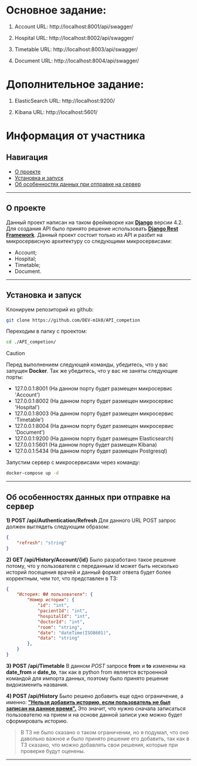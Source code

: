 # Основное задание:

1. Account URL: http://localhost:8001/api/swagger/

2. Hospital URL: http://localhost:8002/api/swagger/

3. Timetable URL: http://localhost:8003/api/swagger/

4. Document URL: http://localhost:8004/api/swagger/

# Дополнительное задание:

1. ElasticSearch URL: http://localhost:9200/

2. Kibana URL: http://localhost:5601/

# Информация от участника

## Навигация
* [О проекте](#о-проекте)
* [Установка и запуск](#установка-и-запуск)
* [Об особенностях данных при отправке на сервер](#Об-особенностях-данных-при-отправке-на-сервер)

---

## О проекте

Данный проект написан на таком фреймворке как [**Django**](https://github.com/django/django) версии 4.2. Для создания API было принято решение использовать [**Django Rest Framework**](https://github.com/encode/django-rest-framework). Данный проект состоит только из API и разбит на микросервисную архитектуру со следующими микросервисами:
- Account;
- Hospital;
- Timetable;
- Document.


---

## Установка и запуск
Клонируем репозиторий из github:
```bash
git clone https://github.com/DEV-m1k0/API_competion
```
Переходим в папку с проектом:
```bash
cd ./API_competion/
```

> [!CAUTION]
> Перед выполнением следующей команды, убедитесь, что у вас запущен **Docker**. Так же убедитесь, что у вас не заняты следующие порты:
> * 127.0.0.1:8001 (На данном порту будет размещен микросервис 'Account')
> * 127.0.0.1:8002 (На данном порту будет размещен микросервис 'Hospital')
> * 127.0.0.1:8003 (На данном порту будет размещен микросервис 'Timetable')
> * 127.0.0.1:8004 (На данном порту будет размещен микросервис 'Document')
> * 127.0.0.1:9200 (На данном порту будет размещен Elasticsearch)
> * 127.0.0.1:5601 (На данном порту будет размещен Kibana)
> * 127.0.0.1:5434 (На данном порту будет размещен Postgresql)

Запустим сервер с микросервисами через команду:
```bash
docker-compose up -d
```

---
## Об особенностях данных при отправке на сервер

**1) POST /api/Authentication/Refresh**
Для данного URL POST запрос должен выглядеть следующим образом:
```json 
{
	"refresh": "string"
}
```

 **2) GET /api/History/Account/{id}**
Было разработано такое решение потому, что у пользователя с переданным id может быть несколько историй посещения врачей и данный формат ответа будет более корректным, чем тот, что представлен в ТЗ:
```json
{
    "История: ФИ пользователя": {
        "Номер истории": {
            "id": "int",
            "pacientId": "int",
            "hospitalId": "int",
            "doctorId": "int",
            "room": "stгing",
            "date": "dateTime(ISO8601)",
            "data": "string"
        },
    }
}
```

**3) POST /api/Timetable**
В данном *POST* запросе **from** и **to** изменены на **date_from** и **date_to**, так как в python from является встроенной командой для импорта данных, поэтому было принято решение видоизменить названия.

**4) POST /api/History**
Было решено добавить еще одно ограничение, а именно: <strong><u>"Нельзя добавить историю, если пользователь не был записан на данное время".</u></strong> Это значит, что нужно сначала записаться пользователю на прием и на основе данной записи уже можно будет сформировать историю.
>В ТЗ не было сказано о таком ограничении, но я подумал, что оно давольно важное и было принято решение его добавить, так как в ТЗ сказано, что можно добавлять свои решения, которые при проверке будут оценены.

---

